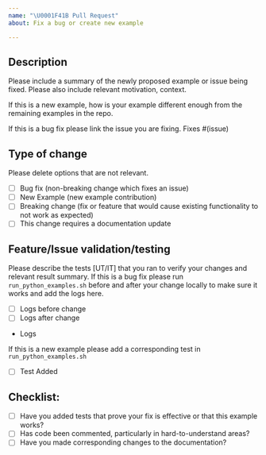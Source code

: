 ```yaml
---
name: "\U0001F41B Pull Request"
about: Fix a bug or create new example

---
```


## Description

Please include a summary of the newly proposed example or issue being fixed. Please also include relevant motivation, context.

If this is a new example, how is your example different enough from the remaining examples in the repo. 

If this is a bug fix please link the issue you are fixing. Fixes #(issue)

## Type of change

Please delete options that are not relevant.

- [ ] Bug fix (non-breaking change which fixes an issue)
- [ ] New Example (new example contribution)
- [ ] Breaking change (fix or feature that would cause existing functionality to not work as expected)
- [ ] This change requires a documentation update

## Feature/Issue validation/testing

Please describe the tests [UT/IT] that you ran to verify your changes and relevant result summary. If this is a bug fix please run `run_python_examples.sh` before and after your change locally to make sure it works and add the logs here.

- [ ] Logs before change
- [ ] Logs after change

- Logs

If this is a new example please add a corresponding test in `run_python_examples.sh`

- [ ] Test Added

## Checklist:

- [ ] Have you added tests that prove your fix is effective or that this example works?
- [ ] Has code been commented, particularly in hard-to-understand areas?
- [ ] Have you made corresponding changes to the documentation?
